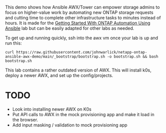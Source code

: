 This demo shows how Ansible AWX/Tower can empower storage admins to focus on higher-value work by automating new ONTAP storage requests and cutting time to complete other infrastructure tasks to minutes instead of hours. It is made for the [Getting Started With ONTAP Automation Using Ansible](https://handsonlabs.netapp.com/lab/ontapansible) lab but can be easily adapted for other labs as needed. 

To get up and running quickly, ssh into the awx vm once your lab is up and run this: 

`curl https://raw.githubusercontent.com/johnwarlick/netapp-ontap-ansible-awx-demo/main/_bootstrap/bootstrap.sh -o bootstrap.sh && bash bootstrap.sh`

This lab contains a rather outdated version of AWX. This will install k0s, deploy a newer AWX, and set up the config/projects. 

# TODO
- Look into installing newer AWX on K0s 
- Put API calls to AWX in the mock provisioning app and make it load in the browser.
- Add input masking / validation to mock provisioning app 


